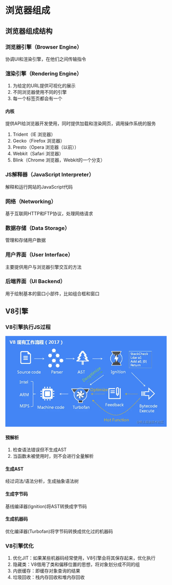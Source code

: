 # 浏览器组成

## 浏览器组成结构

### 浏览器引擎（Browser Engine）

协调UI和渲染引擎，在他们之间传输指令

### 渲染引擎（Rendering Engine）

1. 为给定的URL提供可视化的展示
2. 不同浏览器使用不同的引擎
3. 每一个标签页都会有一个

#### 内核

提供API给浏览器开发使用，同时提供加载和渲染网页，调用操作系统的服务

1. Trident（IE 浏览器）
2. Gecko（Firefox 浏览器）
3. Presto（Opera 浏览器（以前））
4. Webkit（Safari 浏览器）
5. Blink（Chrome 浏览器，Webkit的一个分支）

### JS解释器（JavaScript Interpreter）

解释和运行网站的JavaScript代码

### 网络（Networking）

基于互联网HTTP和FTP协议，处理网络请求

### 数据存储（Data Storage）

管理和存储用户数据

### ⽤户界⾯（User Interface）

主要提供用户与浏览器引擎交互的方法

### 后端界⾯（UI Backend）

用于绘制基本的窗口小部件，比如组合框和窗口

## V8引擎

### V8引擎执行JS过程

![v8引擎](assets/01-V8引擎.jpg)

#### 预解析

1. 检查语法错误但不生成AST
2. 当函数未被使用时，则不会进行全量解析

#### 生成AST

经过词法/语法分析，生成抽象语法树

#### 生成字节码

基线编译器(Ignition)将AST转换成字节码

#### 生成机器码

优化编译器(Turbofan)将字节码转换成优化过的机器码

### V8引擎优化

1. 优化JIT：如果某些机器码经常使用，V8引擎会将其保存起来，优化执行
2. 隐藏类：V8借用了类和偏移位置的思想，将对象划分成不同的组
3. 内嵌缓存：即缓存对象查询的结果
4. 垃圾回收：栈内存回收和堆内存回收
